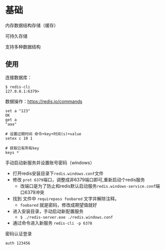 # 基础

内存数据结构存储（缓存）

可持久存储

支持多种数据结构

## 使用

连接数据库：

```shell
$ redis-cli
127.0.0.1:6379>
```

数据操作：https://redis.io/commands
```shell
set a "123"
OK
get a
"aaa"

# 设置过期时间 命令+key+时间(s)+value
setex c 10 1

# 获取已有所有key
keys *
```

手动启动新服务并设置账号密码（windows）

- 打开redis安装目录下`redis.windows.conf`文件
- 修改 `prot 6379`端口，调整成非6379端口即可,重新启动个redis服务
  - 改端口是为了防止和redis默认启动服务`redis.windows-service.conf`端口6379冲突
- 找到 文件中 `requirepass foobared` 文字并解除注释。
  - `foobared` 就是密码，修改成期望值就好
- 进入安装目录，手动启动新配置服务
  - `$ ./redis-server.exe ./redis.windows.conf `
- 通过命令进入新服务 `redis-cli -p 6378`

密码认证登录

```
auth 123456
```
